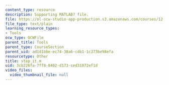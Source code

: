 ```yaml
---
content_type: resource
description: Supporting MATLAB? file.
file: https://ol-ocw-studio-app-production.s3.amazonaws.com/courses/12-800-fluid-dynamics-of-the-atmosphere-and-ocean-fall-2004/3cb226fa7ff88402d173ced31072ef1d_step_it.m
file_type: text/plain
learning_resource_types:
- Tools
ocw_type: OCWFile
parent_title: Tools
parent_type: CourseSection
parent_uid: ad1d1bbe-ec74-30a6-cdb1-1c373be98efa
resourcetype: Other
title: step_it.m
uid: 3cb226fa-7ff8-8402-d173-ced31072ef1d
video_files:
  video_thumbnail_file: null
---
```

